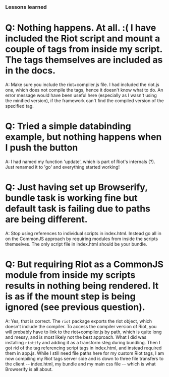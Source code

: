 ### Lessons learned ###

# Q: Nothing happens. At all. :( I have included the Riot script and mount a couple of tags from inside my script. The tags themselves are included as in the docs. #
A: Make sure you include the riot+compiler.js file. I had included the riot.js one, which does not compile the tags, hence it doesn't know what to do. An error message would have been useful here (especially as I wasn't using the minified version), if the framework can't find the compiled version of the specified tag.

# Q: Tried a simple databinding example, but nothing happens when I push the button #
A: I had named my function 'update', which is part of Riot's internals (?). Just renamed it to 'go' and everything started working!

# Q: Just having set up Browserify, bundle task is working fine but default task is failing due to paths are being different.
A: Stop using references to individual scripts in index.html. Instead go all in on the CommonJS approach by requiring modules from inside the scripts themselves. The only script file in index.html should be your bundle.

# Q: But requiring Riot as a CommonJS module from inside my scripts results in nothing being rendered. It is as if the mount step is being ignored (see previous question).
A: Yes, that is correct. The `riot` package exports the riot object, which doesn't include the compiler. To access the compiler version of Riot, you will probably have to link to the riot+compiler.js by path, which is quite long and messy, and is most likely not the best approach. 
What I did was installing `riotify` and adding it as a transform steg during bundling. Then I got rid of the tag referencing script tags in index.html, and instead required them in app.js. While I still need file paths here for my custom Riot tags, I am now compiling my Riot tags server side and is down to three file transfers to the client -- index.html, my bundle and my main css file -- which is what Browserify is all about.